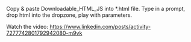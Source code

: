 Copy & paste Downloadable_HTML_JS into *.html file. Type in a prompt, drop html into the dropzone, play with parameters.

Watch the video: https://www.linkedin.com/posts/activity-7277742801792942080-m9vk
